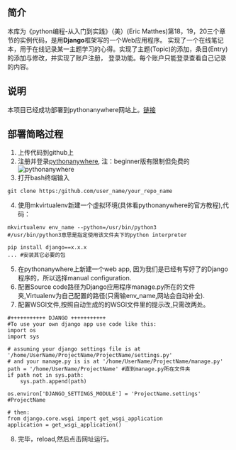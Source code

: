 ## 简介
本库为《python编程-从入门到实践》（美）(Eric Matthes)第18，19，20三个章节的实例代码，是用**Django**框架写的一个Web应用程序。
实现了一个在线笔记本，用于在线记录某一主题学习的心得。实现了主题(Topic)的添加，条目(Entry)的添加与修改，并实现了账户注册，
登录功能。每个账户只能登录查看自己记录的内容。
## 说明
本项目已经成功部署到pythonanywhere网站上。[链接](https://therainstorm.pythonanywhere.com)
## 部署简略过程
  1. 上传代码到github上
  2. 注册并登录[pythonanywhere](https://www.pythonanywhere.com/), 注：beginner版有限制但免费的
  ![pythonanywhere](https://www.pythonanywhere.com/static/anywhere/images/PA-logo.svg)
  3. 打开bash终端输入
  
    git clone https:/github.com/user_name/your_repo_name
  
  4. 使用mkvirtualenv新建一个虚拟环境(具体看pythonanywhere的官方教程),代码：
  
    mkvirtualenv env_name --python=/usr/bin/python3
    #/usr/bin/python3意思是指定使用该文件夹下的python interpreter
    
    pip install django==x.x.x
    ... #安装其它必要的包
  
  5. 在pythonanywhere上新建一个web app, 因为我们是已经有写好了的Django程序的，所以选择manual configuration.
  6. 配置Source code路径为Django应用程序manage.py所在的文件夹,Virtualenv为自己配置的路径(只需输env_name,网站会自动补全).
  7. 配置WSGI文件,按照自动生成的的WSGI文件里的提示改,只需改两处。
  
    #+++++++++++ DJANGO +++++++++++
    #To use your own django app use code like this:
    import os
    import sys

    # assuming your django settings file is at '/home/UserName/ProjectName/ProjectName/settings.py'
    # and your manage.py is is at '/home/UserName/ProjectName/manage.py'
    path = '/home/UserName/ProjectName' #直到manage.py所在文件夹
    if path not in sys.path:
        sys.path.append(path)

    os.environ['DJANGO_SETTINGS_MODULE'] = 'ProjectName.settings' #ProjectName

    # then:
    from django.core.wsgi import get_wsgi_application
    application = get_wsgi_application()
    
  8. 完毕，reload,然后点击网址运行。


